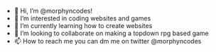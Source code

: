 - 👋 Hi, I’m @morphyncodes!
- 👀 I’m interested in coding websites and games
- 🌱 I’m currently learning how to create websites
- 💞️ I’m looking to collaborate on making a topdown rpg based game
- 📫 How to reach me you can dm me on twitter @morphyncodes

<!---
morphyncodes/morphyncodes is a ✨ special ✨ repository because its `README.md` (this file) appears on your GitHub profile.
You can click the Preview link to take a look at your changes.
--->
